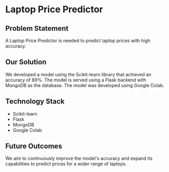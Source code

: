 # Laptop Price Predictor

## Problem Statement
A Laptop Price Predictor is needed to predict laptop prices with high accuracy.

## Our Solution
We developed a model using the Scikit-learn library that achieved an accuracy of 89%. The model is served using a Flask backend with MongoDB as the database. The model was developed using Google Colab.

## Technology Stack
- Scikit-learn
- Flask
- MongoDB
- Google Colab

## Future Outcomes
We aim to continuously improve the model's accuracy and expand its capabilities to predict prices for a wider range of laptops.

